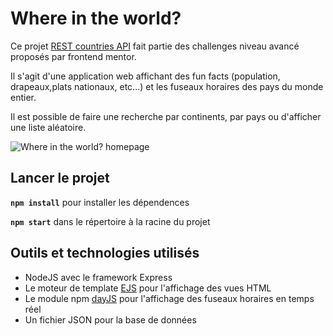 # Where in the world?

Ce projet [REST countries API](https://www.frontendmentor.io/challenges/rest-countries-api-with-color-theme-switcher-5cacc469fec04111f7b848ca) fait partie des challenges niveau avancé proposés par frontend mentor.

Il s'agit d'une application web affichant des fun facts (population, drapeaux,plats nationaux, etc...) et les fuseaux horaires des pays du monde entier.

Il est possible de faire une recherche par continents, par pays ou d'afficher une liste aléatoire.

![Where in the world? homepage](https://cedriccharlesia.com/img/project-screenshots/where-in-the-world.jpg)

## Lancer le projet
**`npm install`** pour installer les dépendences

**`npm start`** dans le répertoire à la racine du projet

## Outils et technologies utilisés

* NodeJS avec le framework Express
* Le moteur de template [EJS](https://ejs.co/) pour l'affichage des vues HTML
* Le module npm [dayJS](https://day.js.org/) pour l'affichage des fuseaux horaires en temps réel
* Un fichier JSON pour la base de données

